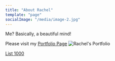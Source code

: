 ```yaml
---
title: "About Rachel"
template: "page"
socialImage: "/media/image-2.jpg"
---
```



Me? Basically, a beautiful mind!

Please visit my [Portfolio Page](https://rachelios-spaceship.vercel.app/)
![Rachel's Portfolio](/media/portfolio-page.jpg)


[List 1000 ](https://heyiamrachel.netlify.app/pages/appreciation/)
